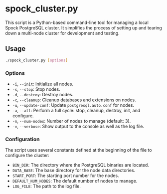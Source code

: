 # spock_cluster.py

This script is a Python-based command-line tool for managing a local Spock PostgreSQL cluster. It simplifies the process of setting up and tearing down a multi-node cluster for development and testing.

## Usage

```bash
./spock_cluster.py [options]
```

### Options

-   `-i`, `--init`: Initialize all nodes.
-   `-s`, `--stop`: Stop nodes.
-   `-d`, `--destroy`: Destroy nodes.
-   `-c`, `--cleanup`: Cleanup databases and extensions on nodes.
-   `-u`, `--update-conf`: Update `postgresql.auto.conf` for nodes.
-   `-a`, `--all`: Perform a full cycle: stop, cleanup, destroy, init, and configure.
-   `-n`, `--num-nodes`: Number of nodes to manage (default: 3).
-   `-v`, `--verbose`: Show output to the console as well as the log file.

### Configuration

The script uses several constants defined at the beginning of the file to configure the cluster:

-   `BIN_DIR`: The directory where the PostgreSQL binaries are located.
-   `DATA_BASE`: The base directory for the node data directories.
-   `START_PORT`: The starting port number for the nodes.
-   `DEFAULT_NUM_NODES`: The default number of nodes to manage.
-   `LOG_FILE`: The path to the log file.
